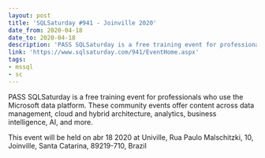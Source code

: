 ```yaml
---
layout: post
title: 'SQLSaturday #941 - Joinville 2020'
date_from: 2020-04-18
date_to: 2020-04-18
description: 'PASS SQLSaturday is a free training event for professionals who use the Microsoft data platform.'
link: 'https://www.sqlsaturday.com/941/EventHome.aspx'
tags:
- mssql
- sc
---
```


PASS SQLSaturday is a free training event for professionals who use the Microsoft data platform.
These community events offer content across data management, cloud and hybrid architecture, analytics,
business intelligence, AI, and more. 

This event will be held on abr 18 2020 at Univille, Rua Paulo Malschitzki, 10, Joinville, Santa Catarina, 89219-710, Brazil

